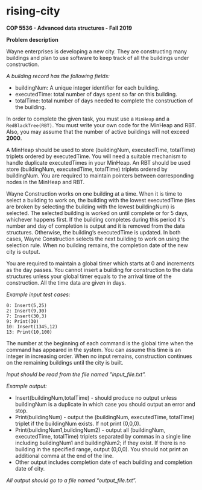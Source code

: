 # rising-city
**COP 5536 - Advanced data structures - Fall 2019**

**Problem description**

Wayne enterprises is developing a new city. They are constructing many buildings and plan to use software to keep track of all the buildings under construction. 

*A building record has the following fields:*
- buildingNum: A unique integer identifier for each building.
- executedTime: total number of days spent so far on this building.
- totalTime: total number of days needed to complete the construction of the building.

In order to complete the given task, you must use a ```MinHeap``` and a ```RedBlackTree(RBT)```. You must write your own code for the MinHeap and RBT. Also, you may assume that the number of active buildings will not exceed **2000**.

A MinHeap should be used to store (buildingNum, executedTime, totalTime) triplets ordered by executedTime. You will need a suitable mechanism to handle duplicate executedTimes in your MinHeap. An RBT should be used store (buildingNum, executedTime, totalTime) triplets ordered by buildingNum. You are required to maintain pointers between corresponding nodes in the MinHeap and RBT.
 
Wayne Construction works on one building at a time. When it is time to select a building to work on, the building with the lowest executedTime (ties are broken by selecting the building with the lowest buildingNum) is selected. The selected building is worked on until complete or for 5 days, whichever happens first. If the building completes during this period it's number and day of completion is output and it is removed from the data structures. Otherwise, the building’s executedTime is updated. In both cases, Wayne Construction selects the next building to work on using the selection rule. When no building remains, the completion date of the new city is output.

You are required to maintain a global timer which starts at 0 and increments as the day passes. You cannot insert a building for construction to the data structures unless your global timer equals to the arrival time of the construction. All the time data are given in days.


*Example input test cases:*
```
0: Insert(5,25)
2: Insert(9,30)
7: Insert(30,3)
9: Print(30)
10: Insert(1345,12)
13: Print(10,100)
```

The number at the beginning of each command is the global time when the command has appeared in the system. You can assume this time is an integer in increasing order. When no input remains, construction continues on the remaining buildings until the city is built.

*Input should be read from the file named "input_file.txt".*


*Example output:*
- Insert(buildingNum,totalTime) - should produce no output unless buildingNum is a duplicate in which case you should output an error and stop.
- Print(buildingNum) - output the (buildingNum, executedTime, totalTime) triplet if the buildingNum exists. If not print (0,0,0).
- Print(buildingNum1,buildingNum2) - output all (buildingNum, executedTime, totalTime) triplets separated by commas in a single line including buildingNum1 and buildingNum2; if they exist. If there is no building in the specified range, output (0,0,0). You should not print an additional comma at the end of the line.
- Other output includes completion date of each building and completion date of city.

*All output should go to a file named “output_file.txt”.*
